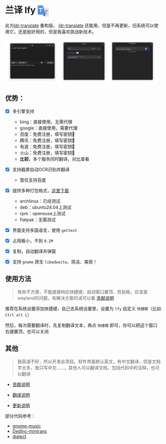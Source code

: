 # 兰译 lfy <img src="images/cool.ldr.lfy.svg" width = "36" height = "36" alt="兰译" align=center />

此为[ldr-translate](https://github.com/yuhldr/ldr-translate) 重构版， [ldr-translate](https://github.com/yuhldr/ldr-translate) 还能用，但是不再更新，旧系统可以使用它，还是挺好用的，但是我喜欢挑战新技术。

<center>
<div style="display: flex;">
    <img src="images/main.png" alt="首页" style="width: 35%;">
    <img src="images/preference.png" alt="设置1" style="width: 31%;">
    <img src="images/server-preference.png" alt="设置2" style="width: 31%;">
</div>
</center>


## 优势：

- [x] 多引擎支持
    - bing：直接使用，无需代理
    - google：直接使用，需要代理
    - 百度：免费注册，填写密钥🔑
    - 腾讯：免费注册，填写密钥🔑
    - 有道：免费注册，填写密钥🔑
    - 火山：免费注册，填写密钥🔑
    - **比较**，多个服务同时翻译，对比查看
- [x] 支持截屏自动OCR识别并翻译
    - 暂仅支持百度
- [x] 提供多种打包格式，[这里下载](https://github.com/ldrfy/lfy/releases)
    - archlinux：已经测试
    - deb：ubuntu24.04上测试
    - rpm：opensuse上测试
    - flatpak：无需测试
- [x] 界面支持多国语言，使用 `gettext`
- [x] 占用极小，不到 `0.2M`
- [x] 复制，自动翻译并弹窗
- [x] 支持 `gnome` 原生 `libadwaita`，简洁、美观！


## 使用方法


> 有些不方便，不能直接响应快捷键、自动窗口置顶、剪贴板，应该是wayland的问题，有解决方案的话可以看 [贡献说明](CONTRIBUTE.md)


推荐在系统设置添加快捷键，自己去系统设置里，设置为 `lfy` 自定义 `快捷键`（比如 `Ctrl alt L`）

然后，每次需要翻译时，先复制翻译文本，再点 `快捷键` 即可，你可以把这个窗口右键置顶，也可以关闭


## 其他

> 我英语不好，所以开发此项目。软件界面默认英文，有中文翻译，但是文档字太多，我只写中文……，其他人可以翻译文档，包括代码中的注释，也可以翻译

- [贡献说明](CONTRIBUTE.md)

- [翻译说明](TRANSLATE.md)

- [更新说明](CONTRIBUTE.md)


部分代码参考：

- [gnome-music](https://gitlab.gnome.org/GNOME/gnome-music)
- [DedInc-mintrans](https://github.com/DedInc/mintrans.git)
- [dialect](https://github.com/dialect-app/dialect)

